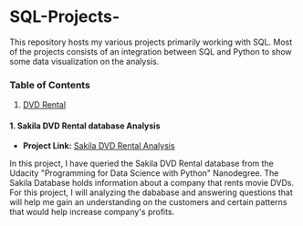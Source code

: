 # SQL-Projects-
This repository hosts my various projects primarily working with SQL. Most of the projects consists of an integration between SQL and Python to show some data visualization on the analysis. 

### **Table of Contents**
  1. [DVD Rental](#dvdrental)

<a name="dvdrental"></a>
#### 1. Sakila DVD Rental database Analysis
- **Project Link:** [Sakila DVD Rental Analysis](https://github.com/kimberly42787/SQL-Projects-/blob/main/DVD%20Rental_Udacity%20DataSet/README.md)
  
In this project, I have queried the Sakila DVD Rental database from the Udacity "Programming for Data Science with Python" Nanodegree. The Sakila Database holds information about a company that rents movie DVDs. For this project, I will analyzing the dababase and answering questions that will help me gain an understanding on the customers and certain patterns that would help increase company's profits. 



